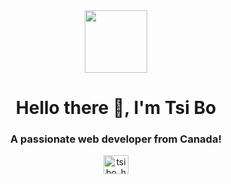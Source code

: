 
<div id="header" align="center">
  <img src="https://media.giphy.com/media/WFZvB7VIXBgiz3oDXE/giphy.gif" width="100"/>
</div>
<h1 align="center">Hello there 👋, I'm Tsi Bo</h1>
<h3 align="center">A passionate web developer from Canada!</h3>

<div id="insta" align="center">
  <a href="https://instagram.com/tsibo_hp" target="blank"><img align="center" src="https://raw.githubusercontent.com/rahuldkjain/github-profile-readme-generator/master/src/images/icons/Social/instagram.svg" alt="tsibo_hp" height="30" width="40" align-items="center" /></a>


</div>

